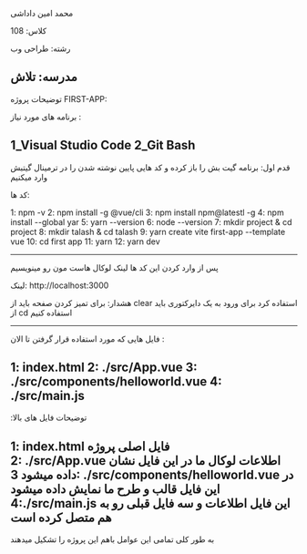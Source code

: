 محمد امین داداشی 

کلاس: 108 

رشته: طراحی وب

مدرسه: تلاش
 ------------------------------------- 
توضیحات پروژه FIRST-APP:

برنامه های مورد نیاز :

1_Visual Studio Code
2_Git Bash
 ------------------------------------
قدم اول:
برنامه گیت بش را باز کرده و کد هایی پایین نوشته شدن را در ترمینال گیتبش وارد میکنیم

کد ها:

1: npm -v
2: npm install -g @vue/cli
3: npm install npm@latestl -g
4: npm install --global yar
5: yarn --version
6: node --version
7: mkdir project & cd project
8: mkdir talash & cd talash
9: yarn create vite first-app         --template vue
10: cd first app
11: yarn
12: yarn dev

 -------------------------------------
 پس از وارد کردن این کد ها لینک لوکال هاست مون رو مینویسیم 
 
 لینک:
 http://localhost:3000

هشدار:
برای تمیز کردن صفحه باید از clear استفاده کرد
برای ورود به یک دایرکتوری باید از cd استفاده کنیم

 -------------------------------------
  فایل هایی که مورد استفاده قرار گرفتن تا الان :

  1: index.html
  2: ./src/App.vue
  3: ./src/components/helloworld.vue
  4: ./src/main.js
 -------------------------------------------
 :توضیحات فایل های بالا
 
 1: index.html
فایل اصلی پروژه  
 2: ./src/App.vue
اطلاعات لوکال ما در این فایل نشان داده میشود
 3: ./src/components/helloworld.vue
 در این فایل قالب و طرح ما نمایش داده میشود
 4:./src/main.js
این فایل اطلاعات و سه فایل قبلی رو به هم متصل کرده است
 -------------------------------------------

 به طور کلی تمامی این عوامل باهم این پروژه را تشکیل میدهند